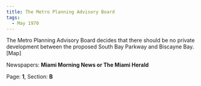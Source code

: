 ```yaml
---  
title: The Metro Planning Advisory Board  
tags:  
  - May 1970  
---  
```

  
The Metro Planning Advisory Board decides that there should be no private development between the proposed South Bay Parkway and Biscayne Bay. [Map]  
  
Newspapers: **Miami Morning News or The Miami Herald**  
  
Page: **1**, Section: **B** 

